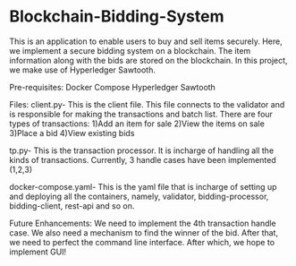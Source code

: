 # Blockchain-Bidding-System
This is an application to enable users to buy and sell items securely. Here, we implement a secure bidding system on a blockchain. The item information along with the bids are stored on the blockchain. In this project, we make use of Hyperledger Sawtooth.

Pre-requisites: Docker Compose Hyperledger Sawtooth

Files: client.py- This is the client file. This file connects to the validator and is responsible for making the transactions and batch list. There are four types of transactions: 1)Add an item for sale 2)View the items on sale 3)Place a bid 4)View existing bids

tp.py- This is the transaction processor. It is incharge of handling all the kinds of transactions. Currently, 3 handle cases have been implemented (1,2,3)

docker-compose.yaml- This is the yaml file that is incharge of setting up and deploying all the containers, namely, validator, bidding-processor, bidding-client, rest-api and so on.

Future Enhancements: We need to implement the 4th transaction handle case. We also need a mechanism to find the winner of the bid. After that, we need to perfect the command line interface. After which, we hope to implement GUI!

